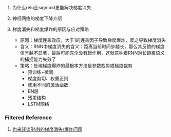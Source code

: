 1. 为什么relu比sigmoid更能解决梯度消失

2. 神经网络的梯度下降介绍
    
3. 梯度消失和梯度爆炸的原因与应对策略
    - 原因：梯度连乘效应，大于1的连乘因子导致梯度爆炸，反之导致梯度消失
    - 含义：RNN中梯度消失的含义：距离当前时间步越长，那么其反馈的梯度信号越不显著，最后可能完全没有起作用，这就意味着RNN对长距离语义的捕捉能力失效了
    - 策略：处理梯度爆炸的最根本方法是参数裁剪或梯度裁剪
        - 预训练+微调
        - 梯度剪切、权重正则
        - 使用不同的激活函数
        - BN层
        - 残差结构
        - LSTM网络
    
    
    
### Filtered Reference
1. [也来谈谈RNN的梯度消失/爆炸问题](https://kexue.fm/archives/7888?sharesource=weibo)